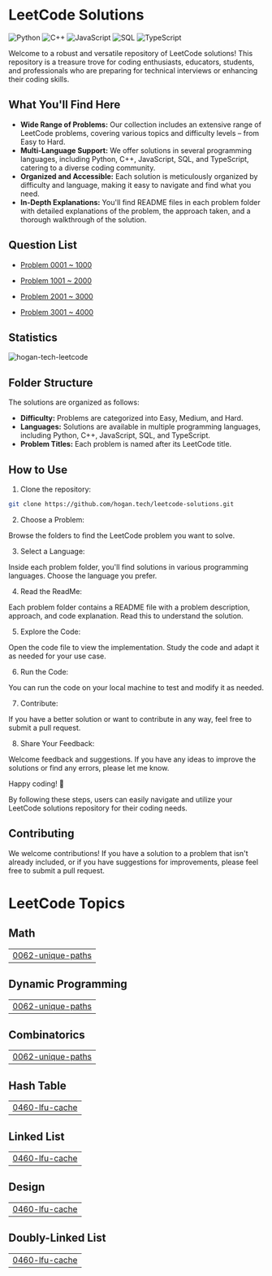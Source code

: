 # LeetCode Solutions

![Python](https://img.shields.io/badge/language-Python-blue.svg)
![C++](https://img.shields.io/badge/language-C++-orange.svg)
![JavaScript](https://img.shields.io/badge/language-JavaScript-yellow.svg)
![SQL](https://img.shields.io/badge/language-SQL-lightgrey.svg)
![TypeScript](https://img.shields.io/badge/language-TypeScript-blue.svg)

Welcome to a robust and versatile repository of LeetCode solutions! This repository is a treasure trove for coding enthusiasts, educators, students, and professionals who are preparing for technical interviews or enhancing their coding skills.

## What You'll Find Here

- **Wide Range of Problems:** Our collection includes an extensive range of LeetCode problems, covering various topics and difficulty levels – from Easy to Hard.
- **Multi-Language Support:** We offer solutions in several programming languages, including Python, C++, JavaScript, SQL, and TypeScript, catering to a diverse coding community.
- **Organized and Accessible:** Each solution is meticulously organized by difficulty and language, making it easy to navigate and find what you need.
- **In-Depth Explanations:** You'll find README files in each problem folder with detailed explanations of the problem, the approach taken, and a thorough walkthrough of the solution.

## Question List

- [Problem 0001 ~ 1000](./Question_List_0001_1000.md)

- [Problem 1001 ~ 2000](./Question_List_1001_2000.md)

- [Problem 2001 ~ 3000](./Question_List_2001_3000.md)

- [Problem 3001 ~ 4000](./Question_List_3001_4000.md)

## Statistics

<img src="https://leetcard.jacoblin.cool/hogantech" alt="hogan-tech-leetcode" />

## Folder Structure

The solutions are organized as follows:

- **Difficulty:** Problems are categorized into Easy, Medium, and Hard.
- **Languages:** Solutions are available in multiple programming languages, including Python, C++, JavaScript, SQL, and TypeScript.
- **Problem Titles:** Each problem is named after its LeetCode title.

## How to Use

1. Clone the repository:

```bash
git clone https://github.com/hogan.tech/leetcode-solutions.git
```

2. Choose a Problem:

Browse the folders to find the LeetCode problem you want to solve.

3. Select a Language:

Inside each problem folder, you'll find solutions in various programming languages. Choose the language you prefer.

4. Read the ReadMe:

Each problem folder contains a README file with a problem description, approach, and code explanation. Read this to understand the solution.

5. Explore the Code:

Open the code file to view the implementation. Study the code and adapt it as needed for your use case.

6. Run the Code:

You can run the code on your local machine to test and modify it as needed.

7. Contribute:

If you have a better solution or want to contribute in any way, feel free to submit a pull request.

8. Share Your Feedback:

Welcome feedback and suggestions. If you have any ideas to improve the solutions or find any errors, please let me know.

Happy coding! 🚀

By following these steps, users can easily navigate and utilize your LeetCode solutions repository for their coding needs.

## Contributing

We welcome contributions! If you have a solution to a problem that isn't already included, or if you have suggestions for improvements, please feel free to submit a pull request.

<!---LeetCode Topics Start-->
# LeetCode Topics
## Math
|  |
| ------- |
| [0062-unique-paths](https://github.com/hogan-tech/leetcode-solution/tree/master/0062-unique-paths) |
## Dynamic Programming
|  |
| ------- |
| [0062-unique-paths](https://github.com/hogan-tech/leetcode-solution/tree/master/0062-unique-paths) |
## Combinatorics
|  |
| ------- |
| [0062-unique-paths](https://github.com/hogan-tech/leetcode-solution/tree/master/0062-unique-paths) |
## Hash Table
|  |
| ------- |
| [0460-lfu-cache](https://github.com/hogan-tech/leetcode-solution/tree/master/0460-lfu-cache) |
## Linked List
|  |
| ------- |
| [0460-lfu-cache](https://github.com/hogan-tech/leetcode-solution/tree/master/0460-lfu-cache) |
## Design
|  |
| ------- |
| [0460-lfu-cache](https://github.com/hogan-tech/leetcode-solution/tree/master/0460-lfu-cache) |
## Doubly-Linked List
|  |
| ------- |
| [0460-lfu-cache](https://github.com/hogan-tech/leetcode-solution/tree/master/0460-lfu-cache) |
<!---LeetCode Topics End-->